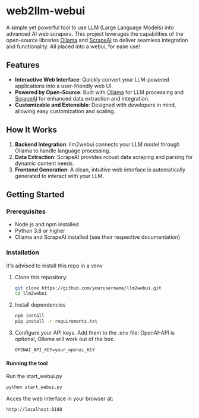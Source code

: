 # web2llm-webui

A simple yet powerful tool to use LLM (Large Language Models) into advanced AI web scrapers. This project leverages the capabilities of the open-source libraries [Ollama](https://ollama.ai/) and [ScrapeAI](https://scrapeai.com/) to deliver seamless integration and functionality. All placed into a webui, for ease use!

## Features

- **Interactive Web Interface**: Quickly convert your LLM-powered applications into a user-friendly web UI.
- **Powered by Open-Source**: Built with [Ollama](https://ollama.ai/) for LLM processing and [ScrapeAI](https://scrapeai.com/) for enhanced data extraction and integration.
- **Customizable and Extensible**: Designed with developers in mind, allowing easy customization and scaling.

## How It Works

1. **Backend Integration**: llm2webui connects your LLM model through Ollama to handle language processing.
2. **Data Extraction**: ScrapeAI provides robust data scraping and parsing for dynamic content needs.
3. **Frontend Generation**: A clean, intuitive web interface is automatically generated to interact with your LLM.

## Getting Started

### Prerequisites

- Node.js and npm installed
- Python 3.8 or higher
- Ollama and ScrapeAI installed (see their respective documentation)

### Installation
It's advised to install this repo in a venv

1. Clone this repository:
   ```bash
   git clone https://github.com/yourusername/llm2webui.git
   cd llm2webui

2. Install dependencies
   ```bash
   npm install
   pip install -r requirements.txt

3. Configure your API keys. Add them to the .env file:
   OpenAI-API is optional, Ollama will work out of the box.
   ```env
   OPENAI_API_KEY=your_openai_KEY

#### Running the tool

Run the start_webui.py
```python
python start_webui.py
```

Acces the web interface in your browser at:
```url
http://localhost:8188
```
